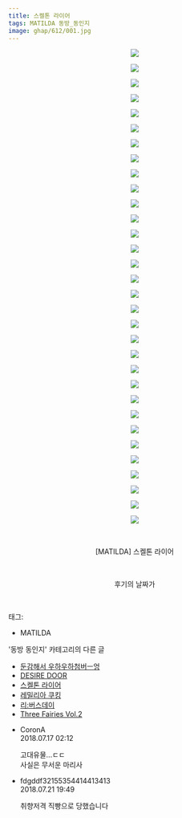 ```yaml
---
title: 스켈톤 라이어
tags: MATILDA 동방_동인지
image: ghap/612/001.jpg
---
```

<div class="article">
<p style="text-align: center; clear: none; float: none;"><img src="{{ site.nasurl }}/ghap/612/001.jpg"/></p>
<p style="text-align: center; clear: none; float: none;"><img src="{{ site.nasurl }}/ghap/612/002.jpg"/></p>
<p style="text-align: center; clear: none; float: none;"><img src="{{ site.nasurl }}/ghap/612/003.jpg"/></p>
<p style="text-align: center; clear: none; float: none;"><img src="{{ site.nasurl }}/ghap/612/004.jpg"/></p>
<p style="text-align: center; clear: none; float: none;"><img src="{{ site.nasurl }}/ghap/612/005.jpg"/></p>
<p style="text-align: center; clear: none; float: none;"><img src="{{ site.nasurl }}/ghap/612/006.jpg"/></p>
<p style="text-align: center; clear: none; float: none;"><img src="{{ site.nasurl }}/ghap/612/007.jpg"/></p>
<p style="text-align: center; clear: none; float: none;"><img src="{{ site.nasurl }}/ghap/612/008.jpg"/></p>
<p style="text-align: center; clear: none; float: none;"><img src="{{ site.nasurl }}/ghap/612/009.jpg"/></p>
<p style="text-align: center; clear: none; float: none;"><img src="{{ site.nasurl }}/ghap/612/010.jpg"/></p>
<p style="text-align: center; clear: none; float: none;"><img src="{{ site.nasurl }}/ghap/612/011.jpg"/></p>
<p style="text-align: center; clear: none; float: none;"><img src="{{ site.nasurl }}/ghap/612/012.jpg"/></p>
<p style="text-align: center; clear: none; float: none;"><img src="{{ site.nasurl }}/ghap/612/013.jpg"/></p>
<p style="text-align: center; clear: none; float: none;"><img src="{{ site.nasurl }}/ghap/612/014.jpg"/></p>
<p style="text-align: center; clear: none; float: none;"><img src="{{ site.nasurl }}/ghap/612/015.jpg"/></p>
<p style="text-align: center; clear: none; float: none;"><img src="{{ site.nasurl }}/ghap/612/016.jpg"/></p>
<p style="text-align: center; clear: none; float: none;"><img src="{{ site.nasurl }}/ghap/612/017.jpg"/></p>
<p style="text-align: center; clear: none; float: none;"><img src="{{ site.nasurl }}/ghap/612/018.jpg"/></p>
<p style="text-align: center; clear: none; float: none;"><img src="{{ site.nasurl }}/ghap/612/019.jpg"/></p>
<p style="text-align: center; clear: none; float: none;"><img src="{{ site.nasurl }}/ghap/612/020.jpg"/></p>
<p style="text-align: center; clear: none; float: none;"><img src="{{ site.nasurl }}/ghap/612/021.jpg"/></p>
<p style="text-align: center; clear: none; float: none;"><img src="{{ site.nasurl }}/ghap/612/022.jpg"/></p>
<p style="text-align: center; clear: none; float: none;"><img src="{{ site.nasurl }}/ghap/612/023.jpg"/></p>
<p style="text-align: center; clear: none; float: none;"><img src="{{ site.nasurl }}/ghap/612/024.jpg"/></p>
<p style="text-align: center; clear: none; float: none;"><img src="{{ site.nasurl }}/ghap/612/025.jpg"/></p>
<p style="text-align: center; clear: none; float: none;"><img src="{{ site.nasurl }}/ghap/612/026.jpg"/></p>
<p style="text-align: center; clear: none; float: none;"><img src="{{ site.nasurl }}/ghap/612/027.jpg"/></p>
<p style="text-align: center; clear: none; float: none;"><img src="{{ site.nasurl }}/ghap/612/028.jpg"/></p>
<p style="text-align: center; clear: none; float: none;"><img src="{{ site.nasurl }}/ghap/612/029.jpg"/></p>
<p style="text-align: center; clear: none; float: none;"><img src="{{ site.nasurl }}/ghap/612/030.jpg"/></p>
<p style="text-align: center; clear: none; float: none;"><img src="{{ site.nasurl }}/ghap/612/031.jpg"/></p>
<p style="text-align: center; clear: none; float: none;"><img src="{{ site.nasurl }}/ghap/612/032.jpg"/></p>
<p style="text-align: center; clear: none; float: none;"><br/></p>
<p style="text-align: center; clear: none; float: none;">[MATILDA] 스켈톤 라이어</p>
<p style="text-align: center; clear: none; float: none;"><br/></p>
<p style="text-align: center; clear: none; float: none;">후기의 날짜가</p>
<p><br/></p>
</div><div class="tagTrail">
<p>태그: </p>
<ul>
<li>MATILDA</li>
</ul>
</div><div class="another">
<p>'동방 동인지' 카테고리의 다른 글</p>
<ul>
<li><a href="/2016-07-01-ghap_614">둔감해서 우하우하첨버ㅡ엉</a></li>
<li><a href="/2016-07-01-ghap_613">DESIRE DOOR</a></li>
<li><a href="/2016-07-01-ghap_612">스켈톤 라이어</a></li>
<li><a href="/2016-06-30-ghap_611">레밀리아 쿠킹</a></li>
<li><a href="/2016-06-29-ghap_610">리:버스데이</a></li>
<li><a href="/2016-06-29-ghap_609">Three Fairies Vol.2</a></li>
</ul>
</div><div class="cb_module cb_fluid">
<div class="cb_wrt cb_profile">
<div class="comment">
<ul>
<li class="cb_thumb_off" id="comment15288268">
<div class="cb_comment_area">
<div class="cb_info_area">
<div class="cb_section">
<span class="cb_nick_name">CoronA</span>
</div>
<div class="cb_section">
<span class="cb_date">2018.07.17 02:12 </span>
</div>
</div>
<div class="cb_dsc_comment">
<p class="cb_dsc">
											고대유물...ㄷㄷ<br/>
사실은 무서운 마리사
										</p>
</div>
</div></li>
<li class="cb_thumb_off" id="comment15291326">
<div class="cb_comment_area">
<div class="cb_info_area">
<div class="cb_section">
<span class="cb_nick_name">fdgddf32155354414413413</span>
</div>
<div class="cb_section">
<span class="cb_date">2018.07.21 19:49 </span>
</div>
</div>
<div class="cb_dsc_comment">
<p class="cb_dsc">
											취향저격 직빵으로 당했습니다 <br/>
</p>
</div>
</div></li>
</ul>
</div>
</div><!-- commentList close -->
</div>